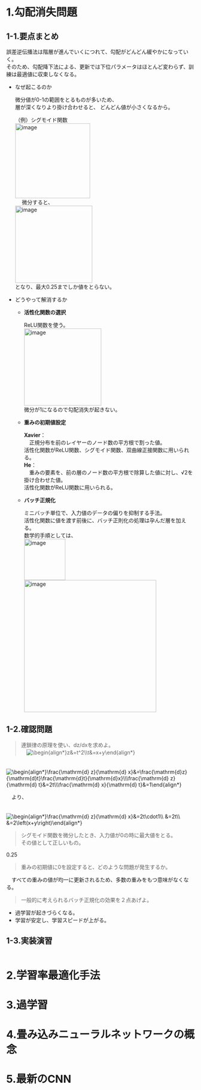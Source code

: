 # 1.勾配消失問題
## 1-1.要点まとめ
誤差逆伝播法は階層が進んでいくにつれて、勾配がどんどん緩やかになっていく。  
そのため、勾配降下法による、更新では下位パラメータはほとんど変わらず、訓練は最適値に収束しなくなる。  

- なぜ起こるのか

  微分値が0-1の範囲をとるものが多いため、</br>層が深くなりより掛け合わせると、
どんどん値が小さくなるから。</br>

  （例）シグモイド関数</br>
        <img width="200" alt="image" src="https://user-images.githubusercontent.com/57135683/147320472-cc32beb3-9613-4bad-a930-18de05df26d9.png"></br>
　      微分すると、</br>
        <img width="206" alt="image" src="https://user-images.githubusercontent.com/57135683/147320455-ecb32e8b-2090-405d-8782-ceee485026a6.png"></br>
        となり、最大0.25までしか値をとらない。

- どうやって解消するか
  * **活性化関数の選択**

    ReLU関数を使う。</br>
    <img width="206" alt="image" src="https://user-images.githubusercontent.com/57135683/147321909-506f8cb3-04cd-456b-adc4-5fc250d741fb.png"></br>
    微分が1になるので勾配消失が起きない。</br>
    
  * **重みの初期値設定**
    
    **Xavier**：</br>
    　正規分布を前のレイヤーのノード数の平方根で割った値。</br>
      活性化関数がReLU関数、シグモイド関数、双曲線正接関数に用いられる。</br>
    **He**：</br>
    　重みの要素を、前の層のノード数の平方根で除算した値に対し、√2を掛け合わせた値。</br>
      活性化関数がReLU関数に用いられる。</br>
  
  * **バッチ正規化**
    
    ミニバッチ単位で、入力値のデータの偏りを抑制する手法。</br>
    活性化関数に値を渡す前後に、バッチ正則化の処理は孕んだ層を加える。</br>
    数学的手順としては、</br>
      <img width="110" alt="image" src="https://user-images.githubusercontent.com/57135683/147325109-4dd32ba8-454e-44d5-a763-b994b237c773.png">
      <img width="353" alt="image" src="https://user-images.githubusercontent.com/57135683/147325127-a31a8d7f-eaf9-4212-a050-669a28c9ec92.png">


    

## 1-2.確認問題
> 連鎖律の原理を使い、dz/dxを求めよ。</br>　<img src="https://latex.codecogs.com/svg.image?\begin{align*}z&=t^2\\t&=x&plus;y\end{align*}&space;" title="\begin{align*}z&=t^2\\t&=x+y\end{align*} " />

　<img src="https://latex.codecogs.com/svg.image?\begin{align*}\frac{\mathrm{d}&space;z}{\mathrm{d}&space;x}&=\frac{\mathrm{d}z}{\mathrm{d}t}\frac{\mathrm{d}t}{\mathrm{d}x}\\\frac{\mathrm{d}&space;z}{\mathrm{d}&space;t}&=2t\\\frac{\mathrm{d}&space;x}{\mathrm{d}&space;t}&=1\end{align*}&space;" title="\begin{align*}\frac{\mathrm{d} z}{\mathrm{d} x}&=\frac{\mathrm{d}z}{\mathrm{d}t}\frac{\mathrm{d}t}{\mathrm{d}x}\\\frac{\mathrm{d} z}{\mathrm{d} t}&=2t\\\frac{\mathrm{d} x}{\mathrm{d} t}&=1\end{align*} " /></br>
 
　より、</br>
 
　<img src="https://latex.codecogs.com/svg.image?\begin{align*}\frac{\mathrm{d}&space;z}{\mathrm{d}&space;x}&=2t\cdot1\\&space;&=2t\\&space;&=2\left(x&plus;y\right)\end{align*}&space;" title="\begin{align*}\frac{\mathrm{d} z}{\mathrm{d} x}&=2t\cdot1\\ &=2t\\ &=2\left(x+y\right)\end{align*} " />
 
 
> シグモイド関数を微分したとき、入力値が0の時に最大値をとる。</br>
> その値として正しいもの。

  0.25


> 重みの初期値に0を設定すると、どのような問題が発生するか。</br>

　すべての重みの値が均一に更新されるため、多数の重みをもつ意味がなくなる。

> 一般的に考えられるバッチ正規化の効果を２点あげよ。</br>

- 過学習が起きづらくなる。
- 学習が安定し、学習スピードが上がる。

## 1-3.実装演習
```code

```
# 2.学習率最適化手法
# 3.過学習
# 4.畳み込みニューラルネットワークの概念
# 5.最新のCNN
